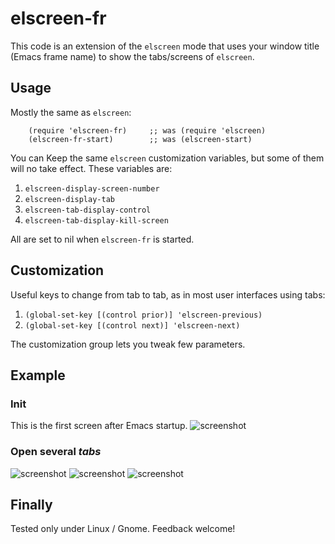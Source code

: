 # elscreen-fr
This code is an extension of the `elscreen` mode that uses your window
title (Emacs frame name) to show the tabs/screens of `elscreen`.

## Usage
Mostly the same as `elscreen`:

```{lisp}
    (require 'elscreen-fr)     ;; was (require 'elscreen)
    (elscreen-fr-start)        ;; was (elscreen-start)
```

You can Keep the same `elscreen` customization variables, but some of
them will no take effect. These variables are:

1. `elscreen-display-screen-number`
2. `elscreen-display-tab`
3. `elscreen-tab-display-control`
4. `elscreen-tab-display-kill-screen`

All are set to nil when `elscreen-fr` is started.

## Customization
Useful keys to change from tab to tab, as in most user interfaces
using tabs:

1. `(global-set-key [(control prior)] 'elscreen-previous)`
2. `(global-set-key [(control next)] 'elscreen-next)`

The customization group lets you tweak few parameters.

## Example

### Init
This is the first screen after Emacs startup.
![screenshot](https://raw.githubusercontent.com/rocher/elscreen-fr/master/img/0-init.png)

### Open several *tabs*

![screenshot](https://raw.githubusercontent.com/rocher/elscreen-fr/master/img/1-one-tab.png)
![screenshot](https://raw.githubusercontent.com/rocher/elscreen-fr/master/img/2-two-tabs.png)
![screenshot](https://raw.githubusercontent.com/rocher/elscreen-fr/master/img/3-three-tabs.png)


## Finally
Tested only under Linux / Gnome.  Feedback welcome!
